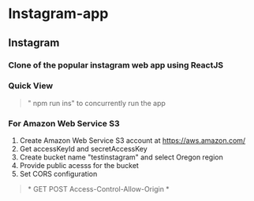 # Instagram-app

## Instagram
### Clone of the popular instagram web app using ReactJS 

### Quick View
> " npm run ins" to concurrently run the app

### For Amazon Web Service S3
1. Create Amazon Web Service S3 account at https://aws.amazon.com/
2. Get accessKeyId and secretAccessKey
3. Create bucket name "testinstagram" and select Oregon region
4. Provide public acesss for the bucket
5. Set CORS configuration
> <?xml version="1.0" encoding="UTF-8"?>
> <CORSConfiguration xmlns="http://s3.amazonaws.com/doc/2006-03-01/">
> <CORSRule>
>     <AllowedOrigin>*</AllowedOrigin>
>     <AllowedMethod>GET</AllowedMethod>
>     <AllowedMethod>POST</AllowedMethod>
>     <ExposeHeader>Access-Control-Allow-Origin</ExposeHeader>
>     <AllowedHeader>*</AllowedHeader>
> </CORSRule>
> </CORSConfiguration>
